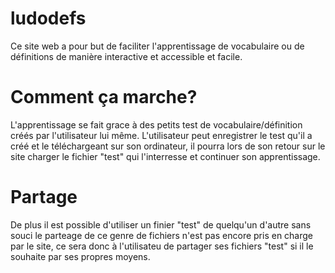 # ludodefs 
Ce site web a pour but de faciliter l'apprentissage de vocabulaire ou de définitions de manière interactive et accessible et facile.

# Comment ça marche?
L'apprentissage se fait grace à des petits test de vocabulaire/définition créés par l'utilisateur lui même. L'utilisateur peut enregistrer le test qu'il a créé et le téléchargeant sur son ordinateur, il pourra lors de son retour sur le site charger le fichier "test" qui l'interresse et continuer son apprentissage.

# Partage
De plus il est possible d'utiliser un finier "test" de quelqu'un d'autre sans souci le parteage de ce genre de fichiers n'est pas encore pris en charge par le site, ce sera donc à l'utilisateu de partager ses fichiers "test" si il le souhaite par ses propres moyens. 
